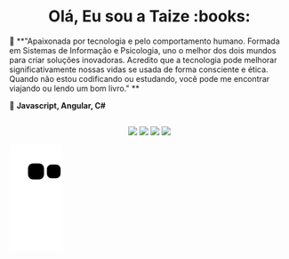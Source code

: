 <h1 align="center">Olá, Eu sou a Taize :books:</h1>



:nazar_amulet: **"Apaixonada por tecnologia e pelo comportamento humano. Formada em Sistemas de Informação e Psicologia, uno o melhor dos dois mundos para criar soluções inovadoras. Acredito que a tecnologia pode melhorar significativamente nossas vidas se usada de forma consciente e ética. Quando não estou codificando ou estudando, você pode me encontrar viajando ou lendo um bom livro." **

:nazar_amulet: **Javascript, Angular, C#**

##
##
<div align="center">
  <a href="https://instagram.com/" target="_blank"><img src="https://img.shields.io/badge/-Instagram-%23E4405F?style=for-the-badge&logo=instagram&logoColor=white" target="_blank"></a>
 <a href="https://discord" target="_blank"><img src="https://img.shields.io/badge/Discord-7289DA?style=for-the-badge&logo=discord&logoColor=white" target="_blank"></a> 
  <a href = "mailto:@gmail.com"><img src="https://img.shields.io/badge/-Gmail-%23333?style=for-the-badge&logo=gmail&logoColor=white" target="_blank"></a>
  <a href="https://www.linkedin.com/in/" target="_blank"><img src="https://img.shields.io/badge/-LinkedIn-%230077B5?style=for-the-badge&logo=linkedin&logoColor=white" target="_blank"></a>   
</div>

 ![Snake animation](https://github.com/taizemoreira/taizemoreira/blob/output/github-contribution-grid-snake.svg)
